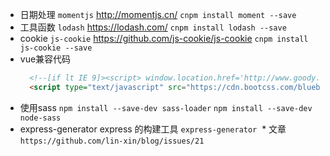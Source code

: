 * 日期处理 `momentjs` http://momentjs.cn/ `cnpm install moment --save`
* 工具函数 `lodash` https://lodash.com/  `cnpm install lodash --save`
* cookie `js-cookie` https://github.com/js-cookie/js-cookie `cnpm install js-cookie --save`
* vue兼容代码
  ```html
    <!--[if lt IE 9]><script> window.location.href='http://www.goody.com.cn/2014/updatebrowser/'; </script> <![endif]-->
    <script type="text/javascript" src="https://cdn.bootcss.com/bluebird/3.5.0/bluebird.min.js"></script>
  ```
* 使用sass `npm install --save-dev sass-loader` `npm install --save-dev node-sass`
* express-generator express 的构建工具 `express-generator`
  * 文章 `https://github.com/lin-xin/blog/issues/21`
